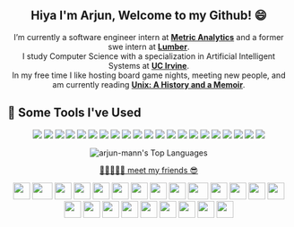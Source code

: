 <h2 align="center">Hiya I'm Arjun, Welcome to my Github! 😄</h2>
<div align="center">

I’m currently a software engineer intern at <strong><a href="https://metricanalytics.io/">Metric Analytics</a></strong> and a former swe intern at <strong><a href="https://www.lumberfi.com/">Lumber</a></strong>.  
I study Computer Science with a specialization in Artificial Intelligent Systems at <strong><a href="https://cs.ics.uci.edu/">UC Irvine</a></strong>.  
In my free time I like hosting board game nights, meeting new people, and am currently reading <strong><a href="https://www.amazon.com/UNIX-History-Memoir-Brian-Kernighan/dp/1695978552">Unix: A History and a Memoir</a></strong>.

</div>

<!--
**arjun-mann/arjun-mann** is a ✨ _special_ ✨ repository because its `README.md` (this file) appears on your GitHub profile.

Here are some ideas to get you started:

- 🔭 I’m currently working on ...
- 🌱 I’m currently learning ...
- 👯 I’m looking to collaborate on ...
- 🤔 I’m looking for help with ...
- 💬 Ask me about ...
- 📫 How to reach me: ...
- 😄 Pronouns: ...
- ⚡ Fun fact: ...
-->

<h2>🚀 Some Tools I've Used</h2>


<p align="center">
<img src="https://img.shields.io/badge/Java-%23007396.svg?style=for-the-badge&logo=Java&logoColor=white" />
<img src="https://img.shields.io/badge/Python-%233776AB.svg?style=for-the-badge&logo=Python&logoColor=white" />
<img src="https://img.shields.io/badge/C%2B%2B-%2300599C.svg?style=for-the-badge&logo=C%2B%2B&logoColor=white" />
<img src="https://img.shields.io/badge/C%23-%23239120.svg?style=for-the-badge&logo=C%23&logoColor=white" />
<img src="https://img.shields.io/badge/R-%23276DC3.svg?style=for-the-badge&logo=R&logoColor=white" />
<img src="https://img.shields.io/badge/JavaScript-%23F7DF1E.svg?style=for-the-badge&logo=JavaScript&logoColor=white" />
<img src="https://img.shields.io/badge/TypeScript-%233178C6.svg?style=for-the-badge&logo=TypeScript&logoColor=white" />
<img src="https://img.shields.io/badge/HTML-%23E34F26.svg?style=for-the-badge&logo=HTML5&logoColor=white" />
<img src="https://img.shields.io/badge/React-%2361DAFB.svg?style=for-the-badge&logo=React&logoColor=white" />
<img src="https://img.shields.io/badge/Node.js-%23339933.svg?style=for-the-badge&logo=Node.js&logoColor=white" />
<img src="https://img.shields.io/badge/Flask-%23000000.svg?style=for-the-badge&logo=Flask&logoColor=white" />
<img src="https://img.shields.io/badge/jQuery-%230769AD.svg?style=for-the-badge&logo=jQuery&logoColor=white" />
<img src="https://img.shields.io/badge/Vite-%23646CFF.svg?style=for-the-badge&logo=Vite&logoColor=white" />
<img src="https://img.shields.io/badge/CSS-%231572B6.svg?style=for-the-badge&logo=CSS3&logoColor=white" />
<img src="https://img.shields.io/badge/PyTorch-%23EE4C2C.svg?style=for-the-badge&logo=PyTorch&logoColor=white" />
<img src="https://img.shields.io/badge/Hugging%20Face-%23FF9900.svg?style=for-the-badge&logo=HuggingFace&logoColor=white" />
<img src="https://img.shields.io/badge/MySQL-%234479A1.svg?style=for-the-badge&logo=MySQL&logoColor=white" />
<img src="https://img.shields.io/badge/MongoDB-%2347A248.svg?style=for-the-badge&logo=MongoDB&logoColor=white" />
<img src="https://img.shields.io/badge/Kubernetes-%23326CE5.svg?style=for-the-badge&logo=Kubernetes&logoColor=white" />
<img src="https://img.shields.io/badge/AWS-%23232F3E.svg?style=for-the-badge&logo=AmazonAWS&logoColor=white" />
<img src="https://img.shields.io/badge/Git-%23F05032.svg?style=for-the-badge&logo=Git&logoColor=white" />
</p>

<p align="center">
  <img 
    src="https://github-readme-stats.vercel.app/api/top-langs/?username=arjun-mann&theme=default&show_icons=true&hide_border=false&layout=compact" 
    alt="arjun-mann's Top Languages" 
  />
</p>
<p align="center"><a href="https://cultofthepartyparrot.com"> 🦜🪩🦜🪩🦜 meet my friends 😎</a></p> 

<div align="center">
    <img src="https://cultofthepartyparrot.com/parrots/hd/githubparrot.gif" width="30" height="30"/>
    <img src="https://cultofthepartyparrot.com/parrots/asyncparrot.gif" width="36" height="30"/>
    <img src="https://cultofthepartyparrot.com/parrots/hd/exceptionallyfastparrot.gif" width="30" height="30"/>
    <img src="https://cultofthepartyparrot.com/parrots/hd/60fpsparrot.gif" width="30" height="30"/>
    <img src="https://cultofthepartyparrot.com/parrots/hd/jumpingparrot.gif" width="30" height="30"/>
    <img src="https://cultofthepartyparrot.com/parrots/hd/opensourceparrot.gif" width="30" height="30"/>
    <img src="https://cultofthepartyparrot.com/parrots/hd/dealwithitnowparrot.gif" width="30" height="30"/>
    <img src="https://cultofthepartyparrot.com/parrots/hd/hypnoparrotlight.gif" width="30" height="30"/>
    <img src="https://cultofthepartyparrot.com/parrots/databaseparrot.gif" width="30" height="30"/>
    <img src="https://cultofthepartyparrot.com/parrots/fixparrot.gif" width="36" height="30"/>
    <img src="https://cultofthepartyparrot.com/parrots/hd/laptop_parrot.gif" width="30" height="30"/>
    <img src="https://cultofthepartyparrot.com/parrots/hd/spinningparrot.gif" width="30" height="30"/>
    <img src="https://cultofthepartyparrot.com/parrots/hd/levitationparrot.gif" width="30" height="30"/>
    <img src="https://cultofthepartyparrot.com/parrots/hd/meldparrot.gif" width="30" height="30"/>
    <img src="https://cultofthepartyparrot.com/parrots/slomoparrot.gif" width="30" height="30"/>
    <img src="https://cultofthepartyparrot.com/parrots/hd/moonwalkingparrot.gif" width="30" height="30"/>
    <img src="https://cultofthepartyparrot.com/parrots/hd/stableparrot.gif" width="30" height="30"/>
    <img src="https://cultofthepartyparrot.com/parrots/hd/scienceparrot.gif" width="30" height="30"/>
    <img src="https://cultofthepartyparrot.com/parrots/hd/pirateparrot.gif" width="30" height="30"/>
    <img src="https://cultofthepartyparrot.com/parrots/hd/footballparrot.gif" width="30" height="30"/>
    <img src="https://cultofthepartyparrot.com/parrots/hd/illuminatiparrot.gif" width="30" height="30"/>
    <img src="https://cultofthepartyparrot.com/parrots/hd/hypnoparrotdark.gif" width="30" height="30"/>
    <img src="https://cultofthepartyparrot.com/parrots/hd/mustacheparrot.gif" width="30" height="30"/>
</div>

